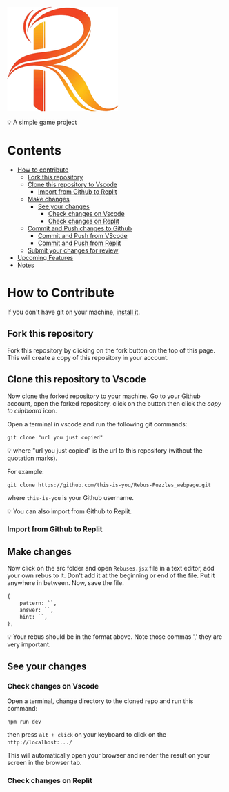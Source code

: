 ![Rebus](./public/images/Rebus_logo.png)

:bulb: A simple game project

# Contents

- [How to contribute](#How-to-Contribute)
  - [Fork this repository](#Fork-this-repository)
  - [Clone this repository to Vscode](#Clone-this-repository-to-Vscode)
    - [Import from Github to Replit](#Import-from-Github-to-Replit)
  - [Make changes](#Make-changes)
    - [See your changes](#See-your-changes)
      - [Check changes on Vscode](#Check-changes-on-Vscode)
      - [Check changes on Replit](#Check-changes-on-Replit)
  - [Commit and Push changes to Github](#Commit-and-Push-changes-to-Github)
    - [Commit and Push from VScode](#Commit-and-Push-from-VScode)
    - [Commit and Push from Replit](#Commit-and-Push-from-Replit)
  - [Submit your changes for review](#Submit-your-changes-for-review)
- [Upcoming Features](#Upcoming-Features)
- [Notes](#Notes)

# How to Contribute

If you don't have git on your machine, [install it](https://help.github.com/articles/set-up-git/).

## Fork this repository

Fork this repository by clicking on the fork button on the top of this page. This will create a copy of this repository in your account.

## Clone this repository to Vscode

Now clone the forked repository to your machine. Go to your Github account, open the forked repository, click on the button then click the _copy to clipboard_ icon.

Open a terminal in vscode and run the following git commands:

```
git clone "url you just copied"
```

:bulb: where "url you just copied" is the url to this repository (without the quotation marks).

For example:

```
git clone https://github.com/this-is-you/Rebus-Puzzles_webpage.git
```

where `this-is-you` is your Github username.

:bulb: You can also import from Github to Replit.

### Import from Github to Replit

## Make changes

Now click on the src folder and open `Rebuses.jsx` file in a text editor, add your own rebus to it. Don't add it at the beginning or end of the file. Put it anywhere in between. Now, save the file.

```
{
    pattern: ``,
    answer: ``,
    hint: ``,
},
```

:bulb: Your rebus should be in the format above. Note those commas ',' they are very important.

## See your changes

### Check changes on Vscode

Open a terminal, change directory to the cloned repo and run this command:

```
npm run dev
```

then press ```alt + click``` on your keyboard to click on the `http://localhost:.../`

This will automatically open your browser and render the result on your screen in the browser tab.

### Check changes on Replit

<!-- If you go to the project directory and execute the command `git status`, you'll see there are changes.

Add those changes to the branch you just created using the `git add .` command:

Now commit those changes using the `git commit` command:

```
git commit -m "<your-name> added <number-of-rebus-you-added> rebus(es)"
```

replacing `<your-name>` with your name and `<number-of-rebus-you-added>` with the number of rebus(es) you just added. -->
